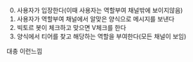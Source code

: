 0. 사용자가 입장한다(이때 사용자는 역할부여 채널밖에 보이지않음)
1. 사용자가 역할부여 채널에서 알맞은 양식으로 메시지를 보낸다
2. 빅토르 봇이 체크하고 맞으면 V체크를 한다
3. 양식에서 티어를 찾고 해당하는 역할을 부여한다(모든 채널이 보임)

대충 이런느낌
